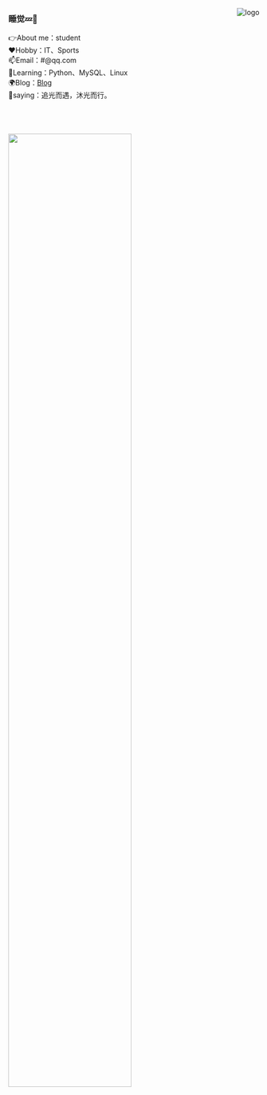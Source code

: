 
<p>
<img src="https://github-readme-stats.vercel.app/api?username=fanxing9420&show_icons=true&theme=dark&count_private=true" alt="logo" align="right" style="margin-bottom: 20px;" />  
</p>
<!-- <br><br> -->
<h3> 睡觉💤👋 </h3>
👉About me：student <br>
❤️Hobby：IT、Sports <br>
📫Email：#@qq.com <br>
🌱Learning：Python、MySQL、Linux <br>
🌍Blog：<a href="https://blog.itmua.cn">Blog</a> <br>
💪saying：追光而遇，沐光而行。
<br><br><br><br><br>

<!-- ![Github Stats](https://github-readme-stats.vercel.app/api?username=fanxing9420&show_icons=true&theme=dark&count_private=true)<br> -->
<!-- ![Most Used Languages](https://github-readme-stats.vercel.app/api/top-langs/?username=fanxing9420&theme=dark&layout=compact) -->
<img align="center" src="https://camo.githubusercontent.com/64c027195853012c7ecf4382257fe11062f1af47111bf66b80601ae461cc1e83/68747470733a2f2f63646e2e6a7364656c6976722e6e65742f67682f786d756c692f786d756c69506963407069632f323032302f64696e6f2e676966" width="70%" data-canonical-src="https://cdn.jsdelivr.net/gh/xmuli/xmuliPic@pic/2020/dino.gif" style="max-width: 100%;">

<!-- ![Github Stats](https://github-readme-stats.vercel.app/api?username=fanxing9420&show_icons=true&theme=dark&count_private=true)<br> -->
<!-- <table border="0">
  <tr>
    <td width="75%">
      <h1>张三</h1>
      <p><b>硕士研究生</b></p>
      <p><b>××大学××学院</b></p>
      <p><b>邮箱：1234567789@qq.com</b></p>
      <p><b>地址：××市××区××路××号××大学，××楼，邮编×××</b></p>
    </td>
    <td width="25%">
      <img src="/zhengjianzhao.jpg" width="100%">      % 插入证件照代码
    </td>
  </tr>
</table> -->
